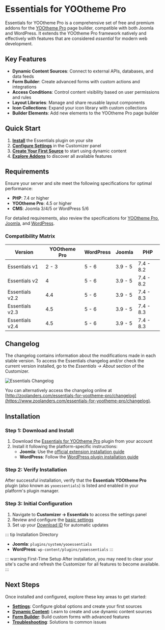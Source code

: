 # Essentials for YOOtheme Pro

Essentials for YOOtheme Pro is a comprehensive set of free and premium addons for the [YOOtheme Pro](https://yootheme.com/page-builder) page builder, compatible with both Joomla and WordPress. It extends the YOOtheme Pro framework natively and effectively with features that are considered _essential_ for modern web development.

## Key Features

- **Dynamic Content Sources**: Connect to external APIs, databases, and data feeds
- **Form Builder**: Create advanced forms with custom actions and integrations
- **Access Conditions**: Control content visibility based on user permissions and rules
- **Layout Libraries**: Manage and share reusable layout components
- **Icon Collections**: Expand your icon library with custom collections
- **Builder Elements**: Add new elements to the YOOtheme Pro page builder

## Quick Start

1. **[Install](#installation)** the Essentials plugin on your site
2. **[Configure Settings](/essentials-for-yootheme-pro/settings)** in the Customizer panel
3. **[Create Your First Source](/essentials-for-yootheme-pro/addons/dynamic/)** to start using dynamic content
4. **[Explore Addons](/essentials-for-yootheme-pro/addons/forms/)** to discover all available features

## Requirements

Ensure your server and site meet the following specifications for optimal performance:

- **PHP**: 7.4 or higher
- **YOOtheme Pro**: 4.5 or higher
- **CMS**: Joomla 3/4/5 or WordPress 5/6

For detailed requirements, also review the specifications for [YOOtheme Pro](https://yootheme.com/support/yootheme-pro/joomla/introduction#requirements), [Joomla](https://docs.joomla.org/J4.x:Installing_Joomla#Requirements), and [WordPress](https://wordpress.org/about/requirements).

### Compatibility Matrix

| Version | YOOtheme Pro | WordPress | Joomla | PHP |
| --- | --- | --- | --- | --- |
| Essentials v1 | 2 - 3 | 5 - 6 | 3.9 - 5 | 7.4 - 8.2 |
| Essentials v2 | 4 | 5 - 6 | 3.9 - 5 | 7.4 - 8.2 |
| Essentials v2.2 | 4.4 | 5 - 6 | 3.9 - 5 | 7.4 - 8.3 |
| Essentials v2.3 | 4.5 | 5 - 6 | 3.9 - 5 | 7.4 - 8.3 |
| Essentials v2.4 | 4.5 | 5 - 6 | 3.9 - 5 | 7.4 - 8.3 |

## Changelog

The changelog contains information about the modifications made in each stable version. To access the Essentials changelog and/or check the current version installed, go to the _Essentials -> About_ section of the Customizer.

![Essentials Changelog](./assets/essentials-changelog.gif)

You can alternatively access the changelog online at [http://zoolanders.com/essentials-for-yootheme-pro/changelog](https://www.zoolanders.com/essentials-for-yootheme-pro/changelog).

## Installation

### Step 1: Download and Install

1. Download the [Essentials for YOOtheme Pro](https://www.zoolanders.com/downloads) plugin from your account
2. Install it following the platform-specific instructions:
   - **Joomla**: Use the [official extension installation guide](https://docs.joomla.org/Installing_an_extension)
   - **WordPress**: Follow the [WordPress plugin installation guide](https://wordpress.org/support/article/managing-plugins/#installing-plugins-1)

### Step 2: Verify Installation

After successful installation, verify that the **Essentials YOOtheme Pro** plugin (also known as `yooessentials`) is listed and enabled in your platform's plugin manager.

### Step 3: Initial Configuration

1. Navigate to **Customizer → Essentials** to access the settings panel
2. Review and configure the [basic settings](/essentials-for-yootheme-pro/settings)
3. Set up your [Download ID](/essentials-for-yootheme-pro/updating#download-id) for automatic updates

::: tip Installation Directory

- **Joomla**: `plugins/system/yooessentials`
- **WordPress**: `wp-content/plugins/yooessentials`
:::

::: warning First-Time Setup
After installation, you may need to clear your site's cache and refresh the Customizer for all features to become available.
:::

## Next Steps

Once installed and configured, explore these key areas to get started:

- **[Settings](/essentials-for-yootheme-pro/settings)**: Configure global options and create your first sources
- **[Dynamic Content](/essentials-for-yootheme-pro/addons/dynamic/)**: Learn to create and use dynamic content sources
- **[Form Builder](/essentials-for-yootheme-pro/addons/forms/)**: Build custom forms with advanced features
- **[Troubleshooting](/essentials-for-yootheme-pro/troubleshooting)**: Solutions to common issues
